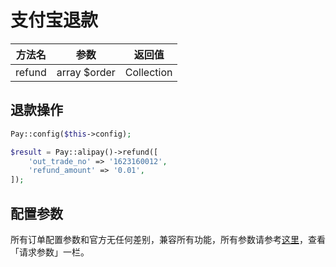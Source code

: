 # 支付宝退款

|  方法名   |      参数      |    返回值     |
|:------:|:------------:|:----------:|
| refund | array $order | Collection |

## 退款操作

```php
Pay::config($this->config);

$result = Pay::alipay()->refund([
    'out_trade_no' => '1623160012',
    'refund_amount' => '0.01',
]);
```

## 配置参数

所有订单配置参数和官方无任何差别，兼容所有功能，所有参数请参考[这里](https://opendocs.alipay.com/apis/api_1/alipay.trade.refund)，查看「请求参数」一栏。

